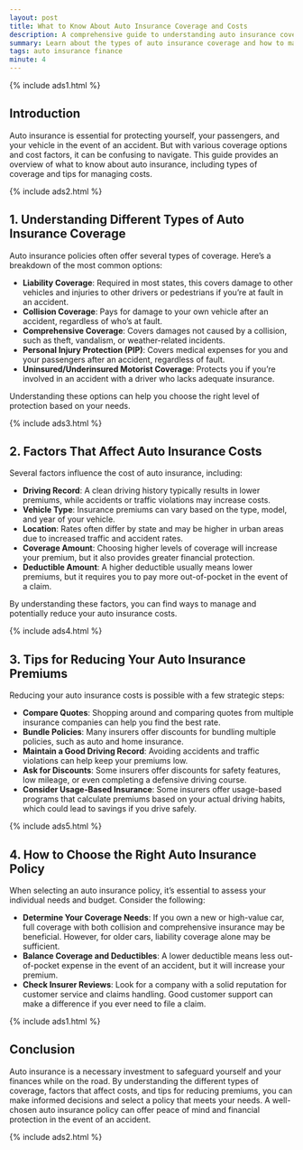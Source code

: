 ```yaml
---
layout: post
title: What to Know About Auto Insurance Coverage and Costs
description: A comprehensive guide to understanding auto insurance coverage and managing costs.
summary: Learn about the types of auto insurance coverage and how to manage your costs effectively.
tags: auto insurance finance
minute: 4
---
```


{% include ads1.html %}

## Introduction

Auto insurance is essential for protecting yourself, your passengers, and your vehicle in the event of an accident. But with various coverage options and cost factors, it can be confusing to navigate. This guide provides an overview of what to know about auto insurance, including types of coverage and tips for managing costs.

{% include ads2.html %}

## 1. Understanding Different Types of Auto Insurance Coverage

Auto insurance policies often offer several types of coverage. Here’s a breakdown of the most common options:

- **Liability Coverage**: Required in most states, this covers damage to other vehicles and injuries to other drivers or pedestrians if you’re at fault in an accident.
- **Collision Coverage**: Pays for damage to your own vehicle after an accident, regardless of who’s at fault.
- **Comprehensive Coverage**: Covers damages not caused by a collision, such as theft, vandalism, or weather-related incidents.
- **Personal Injury Protection (PIP)**: Covers medical expenses for you and your passengers after an accident, regardless of fault.
- **Uninsured/Underinsured Motorist Coverage**: Protects you if you’re involved in an accident with a driver who lacks adequate insurance.

Understanding these options can help you choose the right level of protection based on your needs.

{% include ads3.html %}

## 2. Factors That Affect Auto Insurance Costs

Several factors influence the cost of auto insurance, including:

- **Driving Record**: A clean driving history typically results in lower premiums, while accidents or traffic violations may increase costs.
- **Vehicle Type**: Insurance premiums can vary based on the type, model, and year of your vehicle.
- **Location**: Rates often differ by state and may be higher in urban areas due to increased traffic and accident rates.
- **Coverage Amount**: Choosing higher levels of coverage will increase your premium, but it also provides greater financial protection.
- **Deductible Amount**: A higher deductible usually means lower premiums, but it requires you to pay more out-of-pocket in the event of a claim.

By understanding these factors, you can find ways to manage and potentially reduce your auto insurance costs.

{% include ads4.html %}

## 3. Tips for Reducing Your Auto Insurance Premiums

Reducing your auto insurance costs is possible with a few strategic steps:

- **Compare Quotes**: Shopping around and comparing quotes from multiple insurance companies can help you find the best rate.
- **Bundle Policies**: Many insurers offer discounts for bundling multiple policies, such as auto and home insurance.
- **Maintain a Good Driving Record**: Avoiding accidents and traffic violations can help keep your premiums low.
- **Ask for Discounts**: Some insurers offer discounts for safety features, low mileage, or even completing a defensive driving course.
- **Consider Usage-Based Insurance**: Some insurers offer usage-based programs that calculate premiums based on your actual driving habits, which could lead to savings if you drive safely.

{% include ads5.html %}

## 4. How to Choose the Right Auto Insurance Policy

When selecting an auto insurance policy, it’s essential to assess your individual needs and budget. Consider the following:

- **Determine Your Coverage Needs**: If you own a new or high-value car, full coverage with both collision and comprehensive insurance may be beneficial. However, for older cars, liability coverage alone may be sufficient.
- **Balance Coverage and Deductibles**: A lower deductible means less out-of-pocket expense in the event of an accident, but it will increase your premium.
- **Check Insurer Reviews**: Look for a company with a solid reputation for customer service and claims handling. Good customer support can make a difference if you ever need to file a claim.

{% include ads1.html %}

## Conclusion

Auto insurance is a necessary investment to safeguard yourself and your finances while on the road. By understanding the different types of coverage, factors that affect costs, and tips for reducing premiums, you can make informed decisions and select a policy that meets your needs. A well-chosen auto insurance policy can offer peace of mind and financial protection in the event of an accident.

{% include ads2.html %}
